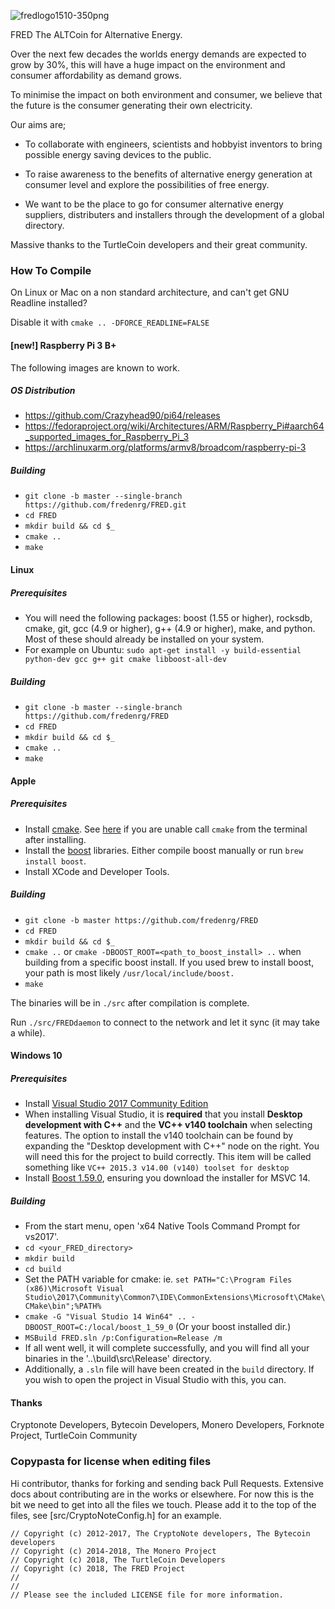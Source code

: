 ![fredlogo1510-350png](https://user-images.githubusercontent.com/39649555/46959635-8a1ee400-d0ad-11e8-8852-478d4780fa60.png)

FRED The ALTCoin for Alternative Energy.

Over the next few decades the worlds energy demands are expected to grow by 30%, this will have a huge impact on the environment and consumer affordability as demand grows.

To minimise the impact on both environment and consumer, we believe that the future is the consumer generating their own electricity.

Our aims are;
- To collaborate with engineers, scientists and hobbyist inventors to bring possible energy saving devices to the public.

 - To raise awareness to the benefits of alternative energy generation at consumer level and explore the possibilities of free energy.

 - We want to be the place to go for consumer alternative energy suppliers, distributers and installers through the development of a global directory.

Massive thanks to the TurtleCoin developers and their great community.

### How To Compile

On Linux or Mac on a non standard architecture, and can't get GNU Readline installed?

Disable it with `cmake .. -DFORCE_READLINE=FALSE`


#### [new!] Raspberry Pi 3 B+
The following images are known to work.

##### OS Distribution

- https://github.com/Crazyhead90/pi64/releases
- https://fedoraproject.org/wiki/Architectures/ARM/Raspberry_Pi#aarch64_supported_images_for_Raspberry_Pi_3
- https://archlinuxarm.org/platforms/armv8/broadcom/raspberry-pi-3

##### Building

- `git clone -b master --single-branch https://github.com/fredenrg/FRED.git`
- `cd FRED`
- `mkdir build && cd $_`
- `cmake ..`
- `make`


#### Linux

##### Prerequisites

- You will need the following packages: boost (1.55 or higher), rocksdb, cmake, git, gcc (4.9 or higher), g++ (4.9 or higher), make, and python. Most of these should already be installed on your system.
- For example on Ubuntu: `sudo apt-get install -y build-essential python-dev gcc g++ git cmake libboost-all-dev`

##### Building

- `git clone -b master --single-branch https://github.com/fredenrg/FRED`
- `cd FRED`
- `mkdir build && cd $_`
- `cmake ..`
- `make`

#### Apple

##### Prerequisites

- Install [cmake](https://cmake.org/). See [here](https://stackoverflow.com/questions/23849962/cmake-installer-for-mac-fails-to-create-usr-bin-symlinks) if you are unable call `cmake` from the terminal after installing.
- Install the [boost](http://www.boost.org/) libraries. Either compile boost manually or run `brew install boost`.
- Install XCode and Developer Tools.

##### Building

- `git clone -b master https://github.com/fredenrg/FRED`
- `cd FRED`
- `mkdir build && cd $_`
- `cmake ..` or `cmake -DBOOST_ROOT=<path_to_boost_install> ..` when building
  from a specific boost install. If you used brew to install boost, your path is most likely `/usr/local/include/boost.`
- `make`

The binaries will be in `./src` after compilation is complete.

Run `./src/FREDdaemon` to connect to the network and let it sync (it may take a while).

#### Windows 10

##### Prerequisites
- Install [Visual Studio 2017 Community Edition](https://www.visualstudio.com/thank-you-downloading-visual-studio/?sku=Community&rel=15&page=inlineinstall)
- When installing Visual Studio, it is **required** that you install **Desktop development with C++** and the **VC++ v140 toolchain** when selecting features. The option to install the v140 toolchain can be found by expanding the "Desktop development with C++" node on the right. You will need this for the project to build correctly. This item will be called something like `VC++ 2015.3 v14.00 (v140) toolset for desktop`
- Install [Boost 1.59.0](https://sourceforge.net/projects/boost/files/boost-binaries/1.59.0/), ensuring you download the installer for MSVC 14.

##### Building

- From the start menu, open 'x64 Native Tools Command Prompt for vs2017'.
- `cd <your_FRED_directory>`
- `mkdir build`
- `cd build`
- Set the PATH variable for cmake: ie. `set PATH="C:\Program Files (x86)\Microsoft Visual Studio\2017\Community\Common7\IDE\CommonExtensions\Microsoft\CMake\CMake\bin";%PATH%`
- `cmake -G "Visual Studio 14 Win64" .. -DBOOST_ROOT=C:/local/boost_1_59_0` (Or your boost installed dir.)
- `MSBuild FRED.sln /p:Configuration=Release /m`
- If all went well, it will complete successfully, and you will find all your binaries in the '..\build\src\Release' directory.
- Additionally, a `.sln` file will have been created in the `build` directory. If you wish to open the project in Visual Studio with this, you can.

#### Thanks
Cryptonote Developers, Bytecoin Developers, Monero Developers, Forknote Project, TurtleCoin Community

### Copypasta for license when editing files

Hi contributor, thanks for forking and sending back Pull Requests. Extensive docs about contributing are in the works or elsewhere. For now this is the bit we need to get into all the files we touch. Please add it to the top of the files, see [src/CryptoNoteConfig.h] for an example.

```
// Copyright (c) 2012-2017, The CryptoNote developers, The Bytecoin developers
// Copyright (c) 2014-2018, The Monero Project
// Copyright (c) 2018, The TurtleCoin Developers
// Copyright (c) 2018, The FRED Project
//
//
// Please see the included LICENSE file for more information.
```
